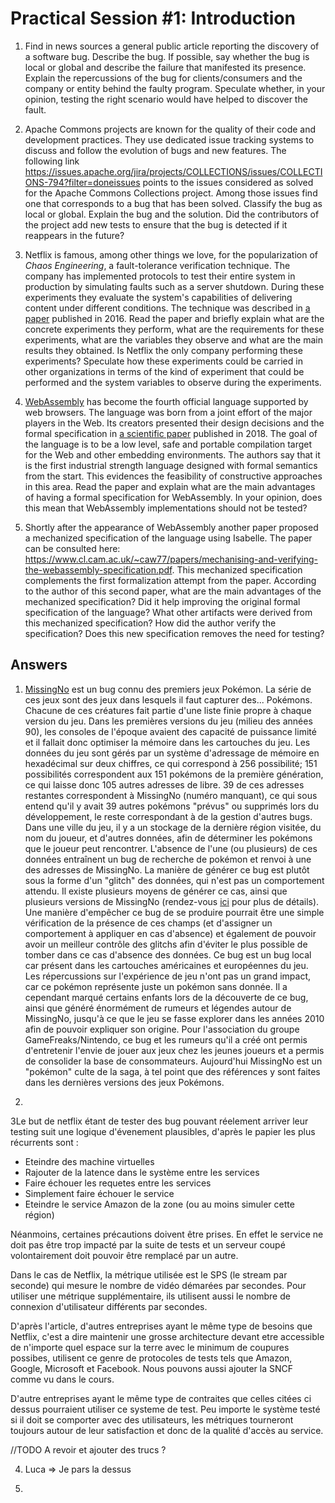 # Practical Session #1: Introduction

1. Find in news sources a general public article reporting the discovery of a software bug. Describe the bug. If possible, say whether the bug is local or global and describe the failure that manifested its presence. Explain the repercussions of the bug for clients/consumers and the company or entity behind the faulty program. Speculate whether, in your opinion, testing the right scenario would have helped to discover the fault.

2. Apache Commons projects are known for the quality of their code and development practices. They use dedicated issue tracking systems to discuss and follow the evolution of bugs and new features. The following link https://issues.apache.org/jira/projects/COLLECTIONS/issues/COLLECTIONS-794?filter=doneissues points to the issues considered as solved for the Apache Commons Collections project. Among those issues find one that corresponds to a bug that has been solved. Classify the bug as local or global. Explain the bug and the solution. Did the contributors of the project add new tests to ensure that the bug is detected if it reappears in the future?

3. Netflix is famous, among other things we love, for the popularization of *Chaos Engineering*, a fault-tolerance verification technique. The company has implemented protocols to test their entire system in production by simulating faults such as a server shutdown. During these experiments they evaluate the system's capabilities of delivering content under different conditions. The technique was described in [a paper](https://arxiv.org/ftp/arxiv/papers/1702/1702.05843.pdf) published in 2016. Read the paper and briefly explain what are the concrete experiments they perform, what are the requirements for these experiments, what are the variables they observe and what are the main results they obtained. Is Netflix the only company performing these experiments? Speculate how these experiments could be carried in other organizations in terms of the kind of experiment that could be performed and the system variables to observe during the experiments.

4. [WebAssembly](https://webassembly.org/) has become the fourth official language supported by web browsers. The language was born from a joint effort of the major players in the Web. Its creators presented their design decisions and the formal specification in [a scientific paper](https://people.mpi-sws.org/~rossberg/papers/Haas,%20Rossberg,%20Schuff,%20Titzer,%20Gohman,%20Wagner,%20Zakai,%20Bastien,%20Holman%20-%20Bringing%20the%20Web%20up%20to%20Speed%20with%20WebAssembly.pdf) published in 2018. The goal of the language is to be a low level, safe and portable compilation target for the Web and other embedding environments. The authors say that it is the first industrial strength language designed with formal semantics from the start. This evidences the feasibility of constructive approaches in this area. Read the paper and explain what are the main advantages of having a formal specification for WebAssembly. In your opinion, does this mean that WebAssembly implementations should not be tested? 

5.  Shortly after the appearance of WebAssembly another paper proposed a mechanized specification of the language using Isabelle. The paper can be consulted here: https://www.cl.cam.ac.uk/~caw77/papers/mechanising-and-verifying-the-webassembly-specification.pdf. This mechanized specification complements the first formalization attempt from the paper. According to the author of this second paper, what are the main advantages of the mechanized specification? Did it help improving the original formal specification of the language? What other artifacts were derived from this mechanized specification? How did the author verify the specification? Does this new specification removes the need for testing?

## Answers

1. [MissingNo](https://bulbapedia.bulbagarden.net/wiki/MissingNo.) est un bug connu des premiers jeux Pokémon. La série de ces jeux sont des jeux dans lesquels il faut capturer des... Pokémons. Chacune de ces créatures fait partie d'une liste finie propre à chaque version du jeu.
Dans les premières versions du jeu (milieu des années 90), les consoles de l'époque avaient des capacité de puissance limité et il fallait donc optimiser la mémoire dans les cartouches du jeu. Les données du jeu sont gérés par un système d'adressage de mémoire en hexadécimal sur deux chiffres, ce qui correspond à 256 possibilité; 151 possibilités correspondent aux 151 pokémons de la première génération, ce qui laisse donc 105 autres adresses de libre. 39 de ces adresses restantes correspondent à MissingNo (numéro manquant), ce qui sous entend qu'il y avait 39 autres pokémons "prévus" ou supprimés lors du développement, le reste correspondant à de la gestion d'autres bugs. Dans une ville du jeu, il y a un stockage de la dernière région visitée, du nom du joueur, et d'autres données, afin de déterminer les pokémons que le joueur peut rencontrer. L'absence de l'une (ou plusieurs) de ces données entraînent un bug de recherche de pokémon et renvoi à une des adresses de MissingNo. La manière de générer ce bug est plutôt sous la forme d'un "glitch" des données, qui n'est pas un comportement attendu. Il existe plusieurs moyens de générer ce cas, ainsi que plusieurs versions de MissingNo (rendez-vous [ici](https://bulbapedia.bulbagarden.net/wiki/MissingNo.) pour plus de détails). Une manière d'empêcher ce bug de se produire pourrait être une simple vérification de la présence de ces champs (et d'assigner un comportement à appliquer en cas d'absence) et également de pouvoir avoir un meilleur contrôle des glitchs afin d'éviter le plus possible de tomber dans ce cas d'absence des données.
Ce bug est un bug local car présent dans les cartouches américaines et européennes du jeu. 
Les répercussions sur l'expérience de jeu n'ont pas un grand impact, car ce pokémon représente juste un pokémon sans donnée. Il a cependant marqué certains enfants lors de la découverte de ce bug, ainsi que généré énormément de rumeurs et légendes autour de MissingNo, jusqu'à ce que le jeu se fasse explorer dans les années 2010 afin de pouvoir expliquer son origine. Pour l'association du groupe GameFreaks/Nintendo, ce bug et les rumeurs qu'il a créé ont permis d'entretenir l'envie de jouer aux jeux chez les jeunes joueurs et a permis de consolider la base de consommateurs. Aujourd'hui MissingNo est un "pokémon" culte de la saga, à tel point que des références y sont faites dans les dernières versions des jeux Pokémons.

2.

3Le but de netflix étant de tester des bug pouvant réelement arriver leur testing suit une logique d'évenement plausibles, d'après le papier les plus récurrents sont :
- Eteindre des machine virtuelles
- Rajouter de la latence dans le système entre les services
- Faire échouer les requetes entre les services
- Simplement faire échouer le service
- Eteindre le service Amazon de la zone (ou au moins simuler cette région)

Néanmoins, certaines précautions doivent être prises. En effet le service ne doit pas être trop impacté par la suite de tests et un serveur coupé volontairement doit pouvoir être remplacé par un autre.

Dans le cas de Netflix, la métrique utilisée est le SPS (le stream par seconde) qui mesure le nombre de vidéo démarées par secondes.
Pour utiliser une métrique supplémentaire, ils utilisent aussi le nombre de connexion d'utilisateur différents par secondes.

D'après l'article, d'autres entreprises ayant le même type de besoins que Netflix, c'est a dire maintenir une grosse architecture devant etre accessible de n'importe quel espace sur la terre avec le minimum de coupures possibes, utilisent ce genre de protocoles de tests tels que Amazon, Google, Microsoft et Facebook.
Nous pouvons aussi ajouter la SNCF comme vu dans le cours.

D'autre entreprises ayant le même type de contraites que celles citées ci dessus pourraient utiliser ce systeme de test. Peu importe le système testé si il doit se comporter avec des utilisateurs, les métriques tourneront toujours autour de leur satisfaction et donc de la qualité d'accès au service. 

//TODO A revoir et ajouter des trucs ?

4. Luca => Je pars la dessus

5. 